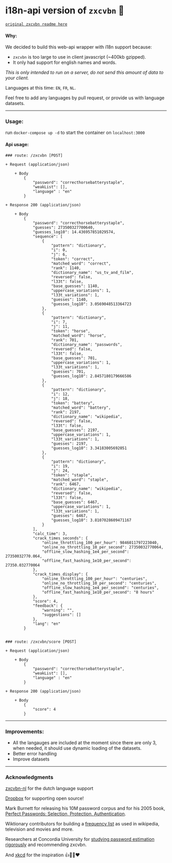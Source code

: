 # i18n-api version of `zxcvbn`  🔐
[`original zxcvbn readme here`](https://github.com/dropbox/zxcvbn)


#### Why:
We decided to build this web-api wrapper with i18n support because:
- `zxcvbn` is too large to use in client javascript (~400kb gzipped).
- It only had support for english names and words.

*This is only intended to run on a server, do not send this amount of data to your client.*

Languages at this time: `EN`, `FR`, `NL`.

Feel free to add any languages by pull request, or provide us with language datasets.

---

### Usage:

run `docker-compose up -d` to start the container on `localhost:3000`


#### Api usage:

```apib
### route: /zxcvbn [POST]

+ Request (application/json)

    + Body
        {
            "password": "correcthorsebatterystaple",
            "weakList": [],
            "language" : "en"
        }

+ Response 200 (application/json)

    + Body
        {
            "password": "correcthorsebatterystaple",
            "guesses": 273500327700640,
            "guesses_log10": 14.436957851029574,
            "sequence": [
                {
                    "pattern": "dictionary",
                    "i": 0,
                    "j": 6,
                    "token": "correct",
                    "matched_word": "correct",
                    "rank": 1140,
                    "dictionary_name": "us_tv_and_film",
                    "reversed": false,
                    "l33t": false,
                    "base_guesses": 1140,
                    "uppercase_variations": 1,
                    "l33t_variations": 1,
                    "guesses": 1140,
                    "guesses_log10": 3.0569048513364723
                },
                {
                    "pattern": "dictionary",
                    "i": 7,
                    "j": 11,
                    "token": "horse",
                    "matched_word": "horse",
                    "rank": 701,
                    "dictionary_name": "passwords",
                    "reversed": false,
                    "l33t": false,
                    "base_guesses": 701,
                    "uppercase_variations": 1,
                    "l33t_variations": 1,
                    "guesses": 701,
                    "guesses_log10": 2.8457180179666586
                },
                {
                    "pattern": "dictionary",
                    "i": 12,
                    "j": 18,
                    "token": "battery",
                    "matched_word": "battery",
                    "rank": 2197,
                    "dictionary_name": "wikipedia",
                    "reversed": false,
                    "l33t": false,
                    "base_guesses": 2197,
                    "uppercase_variations": 1,
                    "l33t_variations": 1,
                    "guesses": 2197,
                    "guesses_log10": 3.34183005692051
                },
                {
                    "pattern": "dictionary",
                    "i": 19,
                    "j": 24,
                    "token": "staple",
                    "matched_word": "staple",
                    "rank": 6467,
                    "dictionary_name": "wikipedia",
                    "reversed": false,
                    "l33t": false,
                    "base_guesses": 6467,
                    "uppercase_variations": 1,
                    "l33t_variations": 1,
                    "guesses": 6467,
                    "guesses_log10": 3.8107028609471167
                }
            ],
            "calc_time": 3,
            "crack_times_seconds": {
                "online_throttling_100_per_hour": 9846011797223040,
                "online_no_throttling_10_per_second": 27350032770064,
                "offline_slow_hashing_1e4_per_second": 27350032770.064,
                "offline_fast_hashing_1e10_per_second": 27350.032770064
            },
            "crack_times_display": {
                "online_throttling_100_per_hour": "centuries",
                "online_no_throttling_10_per_second": "centuries",
                "offline_slow_hashing_1e4_per_second": "centuries",
                "offline_fast_hashing_1e10_per_second": "8 hours"
            },
            "score": 4,
            "feedback": {
                "warning": "",
                "suggestions": []
            },
            "lang": "en"
        }
        
        
### route: /zxcvbn/score [POST]

+ Request (application/json)

    + Body
        {
            "password": "correcthorsebatterystaple",
            "weakList": [],
            "language" : "en"
        }

+ Response 200 (application/json)

    + Body
        {
            "score": 4
        }
```

---

### Improvements:

- All the langauges are included at the moment since there are only 3, when needed, it should use dynamic loading of the datasets.
- Better error handling
- Improve datasets

--- 

### Acknowledgments

[zxcvbn-nl](https://github.com/pepve/zxcvbn-nl) for the dutch language support

[Dropbox](https://dropbox.com) for supporting open source!

Mark Burnett for releasing his 10M password corpus and for his 2005 book, [Perfect Passwords: Selection, Protection, Authentication](http://www.amazon.com/Perfect-Passwords-Selection-Protection-Authentication/dp/1597490415).

Wiktionary contributors for building a [frequency list](http://en.wiktionary.org/wiki/Wiktionary:Frequency_lists) as used in wikipedia, television and movies and more.

Researchers at Concordia University for [studying password estimation rigorously](http://www.concordia.ca/cunews/main/stories/2015/03/25/does-your-password-pass-muster.html) and recommending zxcvbn.

And [xkcd](https://xkcd.com/936/) for the inspiration :+1::horse::battery::heart:
